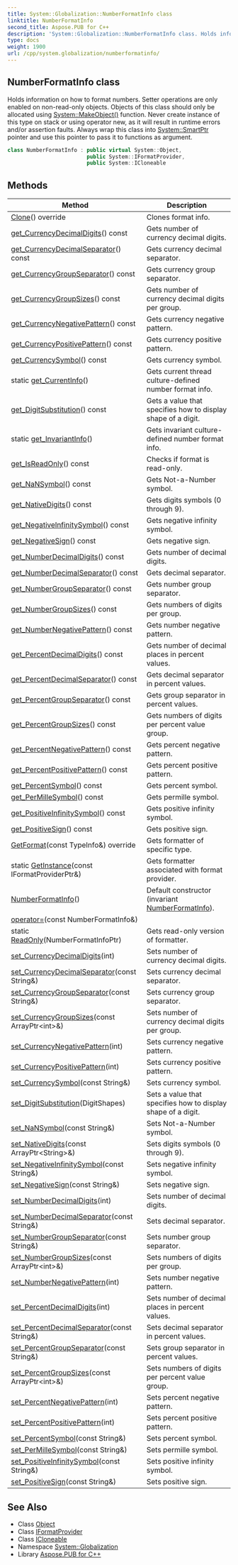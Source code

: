 ```yaml
---
title: System::Globalization::NumberFormatInfo class
linktitle: NumberFormatInfo
second_title: Aspose.PUB for C++
description: 'System::Globalization::NumberFormatInfo class. Holds information on how to format numbers. Setter operations are only enabled on non-read-only objects. Objects of this class should only be allocated using System::MakeObject() function. Never create instance of this type on stack or using operator new, as it will result in runtime errors and/or assertion faults. Always wrap this class into System::SmartPtr pointer and use this pointer to pass it to functions as argument in C++.'
type: docs
weight: 1900
url: /cpp/system.globalization/numberformatinfo/
---
```

## NumberFormatInfo class


Holds information on how to format numbers. Setter operations are only enabled on non-read-only objects. Objects of this class should only be allocated using [System::MakeObject()](../../system/makeobject/) function. Never create instance of this type on stack or using operator new, as it will result in runtime errors and/or assertion faults. Always wrap this class into [System::SmartPtr](../../system/smartptr/) pointer and use this pointer to pass it to functions as argument.

```cpp
class NumberFormatInfo : public virtual System::Object,
                         public System::IFormatProvider,
                         public System::ICloneable
```

## Methods

| Method | Description |
| --- | --- |
| [Clone](./clone/)() override | Clones format info. |
| [get_CurrencyDecimalDigits](./get_currencydecimaldigits/)() const | Gets number of currency decimal digits. |
| [get_CurrencyDecimalSeparator](./get_currencydecimalseparator/)() const | Gets currency decimal separator. |
| [get_CurrencyGroupSeparator](./get_currencygroupseparator/)() const | Gets currency group separator. |
| [get_CurrencyGroupSizes](./get_currencygroupsizes/)() const | Gets number of currency decimal digits per group. |
| [get_CurrencyNegativePattern](./get_currencynegativepattern/)() const | Gets currency negative pattern. |
| [get_CurrencyPositivePattern](./get_currencypositivepattern/)() const | Gets currency positive pattern. |
| [get_CurrencySymbol](./get_currencysymbol/)() const | Gets currency symbol. |
| static [get_CurrentInfo](./get_currentinfo/)() | Gets current thread culture-defined number format info. |
| [get_DigitSubstitution](./get_digitsubstitution/)() const | Gets a value that specifies how to display shape of a digit. |
| static [get_InvariantInfo](./get_invariantinfo/)() | Gets invariant culture-defined number format info. |
| [get_IsReadOnly](./get_isreadonly/)() const | Checks if format is read-only. |
| [get_NaNSymbol](./get_nansymbol/)() const | Gets Not-a-Number symbol. |
| [get_NativeDigits](./get_nativedigits/)() const | Gets digits symbols (0 through 9). |
| [get_NegativeInfinitySymbol](./get_negativeinfinitysymbol/)() const | Gets negative infinity symbol. |
| [get_NegativeSign](./get_negativesign/)() const | Gets negative sign. |
| [get_NumberDecimalDigits](./get_numberdecimaldigits/)() const | Gets number of decimal digits. |
| [get_NumberDecimalSeparator](./get_numberdecimalseparator/)() const | Gets decimal separator. |
| [get_NumberGroupSeparator](./get_numbergroupseparator/)() const | Gets number group separator. |
| [get_NumberGroupSizes](./get_numbergroupsizes/)() const | Gets numbers of digits per group. |
| [get_NumberNegativePattern](./get_numbernegativepattern/)() const | Gets number negative pattern. |
| [get_PercentDecimalDigits](./get_percentdecimaldigits/)() const | Gets number of decimal places in percent values. |
| [get_PercentDecimalSeparator](./get_percentdecimalseparator/)() const | Gets decimal separator in percent values. |
| [get_PercentGroupSeparator](./get_percentgroupseparator/)() const | Gets group separator in percent values. |
| [get_PercentGroupSizes](./get_percentgroupsizes/)() const | Gets numbers of digits per percent value group. |
| [get_PercentNegativePattern](./get_percentnegativepattern/)() const | Gets percent negative pattern. |
| [get_PercentPositivePattern](./get_percentpositivepattern/)() const | Gets percent positive pattern. |
| [get_PercentSymbol](./get_percentsymbol/)() const | Gets percent symbol. |
| [get_PerMilleSymbol](./get_permillesymbol/)() const | Gets permille symbol. |
| [get_PositiveInfinitySymbol](./get_positiveinfinitysymbol/)() const | Gets positive infinity symbol. |
| [get_PositiveSign](./get_positivesign/)() const | Gets positive sign. |
| [GetFormat](./getformat/)(const TypeInfo\&) override | Gets formatter of specific type. |
| static [GetInstance](./getinstance/)(const IFormatProviderPtr\&) | Gets formatter associated with format provider. |
| [NumberFormatInfo](./numberformatinfo/)() | Default constructor (invariant [NumberFormatInfo](./)). |
| [operator=](./operator=/)(const NumberFormatInfo\&) |  |
| static [ReadOnly](./readonly/)(NumberFormatInfoPtr) | Gets read-only version of formatter. |
| [set_CurrencyDecimalDigits](./set_currencydecimaldigits/)(int) | Sets number of currency decimal digits. |
| [set_CurrencyDecimalSeparator](./set_currencydecimalseparator/)(const String\&) | Sets currency decimal separator. |
| [set_CurrencyGroupSeparator](./set_currencygroupseparator/)(const String\&) | Sets currency group separator. |
| [set_CurrencyGroupSizes](./set_currencygroupsizes/)(const ArrayPtr\<int\>\&) | Sets number of currency decimal digits per group. |
| [set_CurrencyNegativePattern](./set_currencynegativepattern/)(int) | Sets currency negative pattern. |
| [set_CurrencyPositivePattern](./set_currencypositivepattern/)(int) | Sets currency positive pattern. |
| [set_CurrencySymbol](./set_currencysymbol/)(const String\&) | Sets currency symbol. |
| [set_DigitSubstitution](./set_digitsubstitution/)(DigitShapes) | Sets a value that specifies how to display shape of a digit. |
| [set_NaNSymbol](./set_nansymbol/)(const String\&) | Sets Not-a-Number symbol. |
| [set_NativeDigits](./set_nativedigits/)(const ArrayPtr\<String\>\&) | Sets digits symbols (0 through 9). |
| [set_NegativeInfinitySymbol](./set_negativeinfinitysymbol/)(const String\&) | Sets negative infinity symbol. |
| [set_NegativeSign](./set_negativesign/)(const String\&) | Sets negative sign. |
| [set_NumberDecimalDigits](./set_numberdecimaldigits/)(int) | Sets number of decimal digits. |
| [set_NumberDecimalSeparator](./set_numberdecimalseparator/)(const String\&) | Sets decimal separator. |
| [set_NumberGroupSeparator](./set_numbergroupseparator/)(const String\&) | Sets number group separator. |
| [set_NumberGroupSizes](./set_numbergroupsizes/)(const ArrayPtr\<int\>\&) | Sets numbers of digits per group. |
| [set_NumberNegativePattern](./set_numbernegativepattern/)(int) | Sets number negative pattern. |
| [set_PercentDecimalDigits](./set_percentdecimaldigits/)(int) | Sets number of decimal places in percent values. |
| [set_PercentDecimalSeparator](./set_percentdecimalseparator/)(const String\&) | Sets decimal separator in percent values. |
| [set_PercentGroupSeparator](./set_percentgroupseparator/)(const String\&) | Sets group separator in percent values. |
| [set_PercentGroupSizes](./set_percentgroupsizes/)(const ArrayPtr\<int\>\&) | Sets numbers of digits per percent value group. |
| [set_PercentNegativePattern](./set_percentnegativepattern/)(int) | Sets percent negative pattern. |
| [set_PercentPositivePattern](./set_percentpositivepattern/)(int) | Sets percent positive pattern. |
| [set_PercentSymbol](./set_percentsymbol/)(const String\&) | Sets percent symbol. |
| [set_PerMilleSymbol](./set_permillesymbol/)(const String\&) | Sets permille symbol. |
| [set_PositiveInfinitySymbol](./set_positiveinfinitysymbol/)(const String\&) | Sets positive infinity symbol. |
| [set_PositiveSign](./set_positivesign/)(const String\&) | Sets positive sign. |
## See Also

* Class [Object](../../system/object/)
* Class [IFormatProvider](../../system/iformatprovider/)
* Class [ICloneable](../../system/icloneable/)
* Namespace [System::Globalization](../)
* Library [Aspose.PUB for C++](../../)
